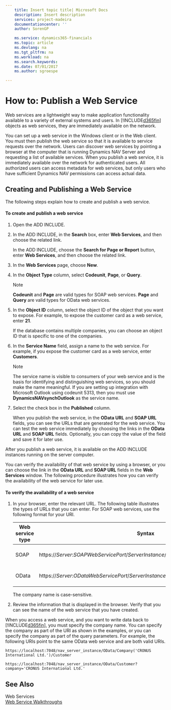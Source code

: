 ```yaml
---
    title: Insert topic title| Microsoft Docs
    description: Insert description
    services: project-madeira
    documentationcenter: ''
    author: SorenGP

    ms.service: dynamics365-financials
    ms.topic: article
    ms.devlang: na
    ms.tgt_pltfrm: na
    ms.workload: na
    ms.search.keywords:
    ms.date: 07/01/2017
    ms.author: sgroespe

---
```

# How to: Publish a Web Service
Web services are a lightweight way to make application functionality available to a variety of external systems and users. In [!INCLUDE[d365fin](../../includes/d365fin_md.md)] objects as web services, they are immediately available on the network.  

 You can set up a web service in the Windows client or in the Web client. You must then publish the web service so that it is available to service requests over the network. Users can discover web services by pointing a browser at the computer that is running Dynamics NAV Server and requesting a list of available services. When you publish a web service, it is immediately available over the network for authenticated users. All authorized users can access metadata for web services, but only users who have sufficient Dynamics NAV permissions can access actual data.
  
## Creating and Publishing a Web Service  
 The following steps explain how to create and publish a web service.  

#### To create and publish a web service  

1.  Open the ADD INCLUDE<!--[!INCLUDE[nav_windows](../../includes/nav_web_md.md)]-->.  

2.  In the ADD INCLUDE<!--[!INCLUDE[nav_windows](../../includes/nav_windows_md.md)]-->, in the **Search** box, enter **Web Services**, and then choose the related link.  

     In the ADD INCLUDE<!--[!INCLUDE[nav_web](../../includes/nav_web_md.md)]-->, choose the **Search for Page or Report** button, enter **Web Services**, and then choose the related link.  

3.  In the **Web Services** page, choose **New**.  

4.  In the **Object Type** column, select **Codeunit**, **Page**, or **Query**.  

    > [!NOTE]  
    >  **Codeunit** and **Page** are valid types for SOAP web services. **Page** and **Query** are valid types for OData web services.  

5.  In the **Object ID** column, select the object ID of the object that you want to expose. For example, to expose the customer card as a web service, enter **21**.  

     If the database contains multiple companies, you can choose an object ID that is specific to one of the companies.  

6.  In the **Service Name** field, assign a name to the web service. For example, if you expose the customer card as a web service, enter **Customers**.  

    > [!NOTE]  
    >  The service name is visible to consumers of your web service and is the basis for identifying and distinguishing web services, so you should make the name meaningful. If you are setting up integration with Microsoft Outlook using codeunit 5313, then you must use **DynamicsNAVsynchOutlook** as the service name.  

7.  Select the check box in the **Published** column.  

     When you publish the web service, in the **OData URL** and **SOAP URL** fields, you can see the URLs that are generated for the web service. You can test the web service immediately by choosing the links in the **OData URL** and **SOAP URL** fields. Optionally, you can copy the value of the field and save it for later use.  

 After you publish a web service, it is available on the ADD INCLUDE<!--[!INCLUDE[nav_server](../../includes/nav_server_md.md)]--> instances running on the server computer.  

 You can verify the availability of that web service by using a browser, or you can choose the link in the **OData URL** and **SOAP URL** fields in the **Web Services** window. The following procedure illustrates how you can verify the availability of the web service for later use.  

#### To verify the availability of a web service  

1.  In your browser, enter the relevant URL. The following table illustrates the types of URLs that you can enter. For SOAP web services, use the following format for your URI.  

    |Web service type|Syntax|Example|  
    |----------------------|------------|-------------|  
    |SOAP|https://*Server*:*SOAPWebServicePort*/*ServerInstance*/WS/*CompanyName*/services/|https://localhost:7047/ADD INCLUDE<!--[!INCLUDE[nav_server_instance](../../includes/nav_server_instance_md.md)]-->/WS/CRONUS International Ltd./services/|  
    |OData|https://*Server*:*ODataWebServicePort*/*ServerInstance*/OData/Company('*CompanyName*')|https://localhost:7048/ADD INCLUDE<!--[!INCLUDE[nav_server_instance](../../includes/nav_server_instance_md.md)]-->/OData/Company('CRONUS International Ltd.')|  

     The company name is case-sensitive.  

2.  Review the information that is displayed in the browser. Verify that you can see the name of the web service that you have created.  

 When you access a web service, and you want to write data back to [!INCLUDE[d365fin](../../includes/d365fin_md.md)], you must specify the company name. You can specify the company as part of the URI as shown in the examples, or you can specify the company as part of the query parameters. For example, the following URIs point to the same OData web service and are both valid URIs.  

```  
https://localhost:7048/nav_server_instance/OData/Company('CRONUS International Ltd.')/Customer  
```  

```  
https://localhost:7048/nav_server_instance/OData/Customer?company='CRONUS International Ltd.'  
```  

## See Also  
 Web Services   
 [Web Service Walkthroughs](../Web%20Service%20Walkthroughs.md)
